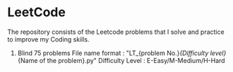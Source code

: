 # LeetCode

The repository consists of the Leetcode problems that I solve and practice to improve my Coding skills. 

1) Blind 75 problems
    File name format : "LT_{problem No.}_{Difficulty level}_{Name of the problem}.py"
    Difficulty Level : E-Easy/M-Medium/H-Hard
